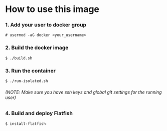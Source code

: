 # How to use this image

### 1. Add your user to docker group
```
# usermod -aG docker <your_username>
```

### 2. Build the docker image
```
$ ./build.sh
```

### 3. Run the container
```
$ ./run-isolated.sh
```
###### (NOTE: Make sure you have ssh keys and global git settings for the running user)

### 4. Build and deploy Flatfish
```
$ install-flatfish
```
